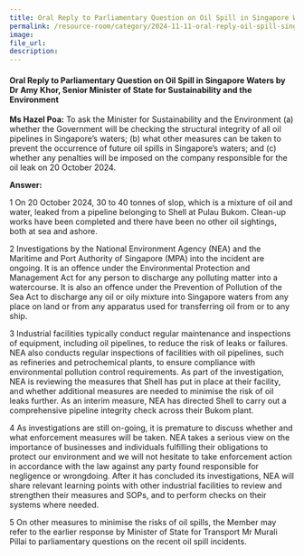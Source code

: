 ```yaml
---
title: Oral Reply to Parliamentary Question on Oil Spill in Singapore Waters
permalink: /resource-room/category/2024-11-11-oral-reply-oil-spill-singapore-waters/
image:
file_url:
description:
---
```

#### Oral Reply to Parliamentary Question on Oil Spill in Singapore Waters by Dr Amy Khor, Senior Minister of State for Sustainability and the Environment
 
**Ms Hazel Poa:** To ask the Minister for Sustainability and the Environment (a) whether the Government will be checking the structural integrity of all oil pipelines in Singapore’s waters; (b) what other measures can be taken to prevent the occurrence of future oil spills in Singapore’s waters; and (c) whether any penalties will be imposed on the company responsible for the oil leak on 20 October 2024.
 
**Answer:**
 
1 On 20 October 2024, 30 to 40 tonnes of slop, which is a mixture of oil and water, leaked from a pipeline belonging to Shell at Pulau Bukom. Clean-up works have been completed and there have been no other oil sightings, both at sea and ashore.
 
2 Investigations by the National Environment Agency (NEA) and the Maritime and Port Authority of Singapore (MPA) into the incident are ongoing. It is an offence under the Environmental Protection and Management Act for any person to discharge any polluting matter into a watercourse. It is also an offence under the Prevention of Pollution of the Sea Act to discharge any oil or oily mixture into Singapore waters from any place on land or from any apparatus used for transferring oil from or to any ship.
 
3 Industrial facilities typically conduct regular maintenance and inspections of equipment, including oil pipelines, to reduce the risk of leaks or failures. NEA also conducts regular inspections of facilities with oil pipelines, such as refineries and petrochemical plants, to ensure compliance with environmental pollution control requirements. As part of the investigation, NEA is reviewing the measures that Shell has put in place at their facility, and whether additional measures are needed to minimise the risk of oil leaks further. As an interim measure, NEA has directed Shell to carry out a comprehensive pipeline integrity check across their Bukom plant.
 
4 As investigations are still on-going, it is premature to discuss whether and what enforcement measures will be taken. NEA takes a serious view on the importance of businesses and individuals fulfilling their obligations to protect our environment and we will not hesitate to take enforcement action in accordance with the law against any party found responsible for negligence or wrongdoing. After it has concluded its investigations, NEA will share relevant learning points with other industrial facilities to review and strengthen their measures and SOPs, and to perform checks on their systems where needed.
 
5 On other measures to minimise the risks of oil spills, the Member may refer to the earlier response by Minister of State for Transport Mr Murali Pillai to parliamentary questions on the recent oil spill incidents.
